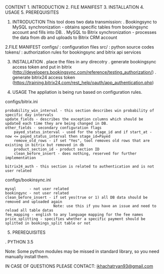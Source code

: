 CONTENT
        1. INTRODUCTION
        2. FILE MANIFEST
        3. INSTALLATION
        4. USAGE
        5. PREREQUISITES

1. INTRODUCTION
This tool does two data transmission:
  . Bookingsync to MySQL synchronization - obtains specific tables from bookingsync account and fills into DB.
  . MySQL to Bitrix synchronization      - processes the data from db and uploads to Bitrix CRM account


2.FILE MANIFEST
configs/       : configuration files
src/           : python source codes
tokens/        : authorization rules for bookingsync and bitrix api services 


3. INSTALLATION
. place the files in any direcotry
. generate bookingsync access token and put in bitrix (http://developers.bookingsync.com/reference/testing_authorization/)
. generate bitrix24 access token (https://training.bitrix24.com/rest_help/oauth/app_authentication.php)


4. USAGE
The appliation is being run based on configuration rules.

configs/bitrix.ini

    probability_win_interval - this section describes win probability of specific day intervals
    update_fields - describes the exception columns which should be updated each time they are being changed in DB.
    other_fields - secondary configuration flags
        payed_status_interval - used for the stage_id and if start_at - now <= payed_status_interval then stage_id=Payed
        remove_old_rows - if set "Yes", tool removes old rows that are existing in bitrix but removed in db 
        product_section_id - product section ID
        clean_before_insert - does nothing, reserved for further implementation
    
    bitrix24_auth - this section is related to authentication and is not user related
    
    
    
configs/bookinsync.ini
    
    mysql      - not user related
    bookingync - not user related
    clean_before_insert - if set yes(true or 1) all DB data should be removed and uploaded again
                          Note: use this if you have an issue and need to reload all table datas
    fee_mapping - english to any language mapping for the fee names
    price_splitting - specifies whether a specific payment should be splitted in bookings_split table or not
    
    
5. PREREQUISITES

. PYTHON 3.5

Note: Some python modules may be missed in standard library, so you need manually install them.

IN CASE OF QUESTIONS PLEASE CONTACT: ikhachatryan93@gmail.com
